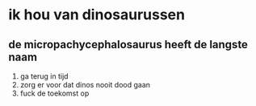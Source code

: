 # ik hou van dinosaurussen

## de micropachycephalosaurus heeft de langste naam

1. ga terug in tijd
2. zorg er voor dat dinos nooit dood gaan
3. fuck de toekomst op